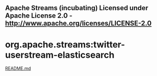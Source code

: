 Apache Streams (incubating)
Licensed under Apache License 2.0 - http://www.apache.org/licenses/LICENSE-2.0
--------------------------------------------------------------------------------

org.apache.streams:twitter-userstream-elasticsearch
===================================================

[README.md](src/site/markdown/index.md "README")
